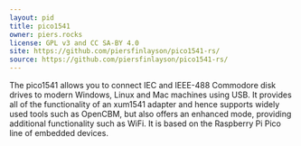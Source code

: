 ```yaml
---
layout: pid
title: pico1541
owner: piers.rocks
license: GPL v3 and CC SA-BY 4.0
site: https://github.com/piersfinlayson/pico1541-rs/
source: https://github.com/piersfinlayson/pico1541-rs/
---
```

The pico1541 allows you to connect IEC and IEEE-488 Commodore disk drives to modern Windows, Linux and Mac machines using USB.  It provides all of the functionality of an xum1541 adapter and hence supports widely used tools such as OpenCBM, but also offers an enhanced mode, providing additional functionality such as WiFi.  It is based on the Raspberry Pi Pico line of embedded devices.
